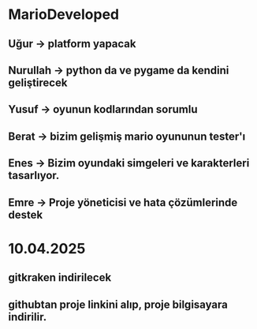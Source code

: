 # MarioDeveloped


## Uğur -> platform yapacak
## Nurullah -> python da ve pygame da kendini geliştirecek
## Yusuf -> oyunun kodlarından sorumlu 
## Berat -> bizim gelişmiş mario oyununun tester'ı
## Enes -> Bizim oyundaki simgeleri ve karakterleri tasarlıyor.
## Emre -> Proje yöneticisi ve hata çözümlerinde destek

# 10.04.2025
## gitkraken indirilecek
## githubtan proje linkini alıp, proje bilgisayara indirilir.

